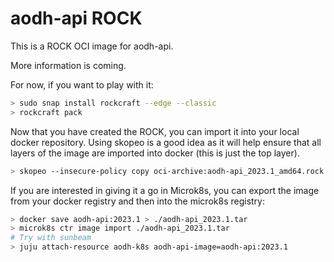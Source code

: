 # aodh-api ROCK

This is a ROCK OCI image for aodh-api.

More information is coming.

For now, if you want to play with it:

```bash
> sudo snap install rockcraft --edge --classic
> rockcraft pack
```

Now that you have created the ROCK, you can import it into
your local docker repository. Using skopeo is a good idea as
it will help ensure that all layers of the image are imported
into docker (this is just the top layer).

```bash
> skopeo --insecure-policy copy oci-archive:aodh-api_2023.1_amd64.rock docker-daemon:aodh-api:2023.1
```

If you are interested in giving it a go in Microk8s, you can
export the image from your docker registry and then into the
microk8s registry:

```bash
> docker save aodh-api:2023.1 > ./aodh-api_2023.1.tar
> microk8s ctr image import ./aodh-api_2023.1.tar
# Try with sunbeam
> juju attach-resource aodh-k8s aodh-api-image=aodh-api:2023.1
```
